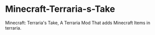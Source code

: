 # Minecraft-Terraria-s-Take
Minecraft: Terraria's Take, A Terraria Mod That adds Minecraft Items in terraria.
